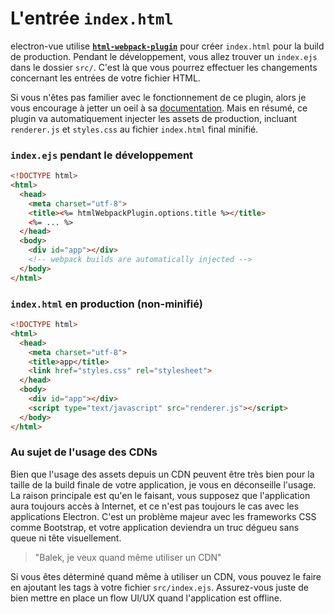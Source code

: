 # L'entrée `index.html`

electron-vue utilise [**`html-webpack-plugin`**](https://github.com/ampedandwired/html-webpack-plugin) pour créer `index.html` pour la build de production. Pendant le développement, vous allez trouver un `index.ejs` dans le dossier `src/`. C'est là que vous pourrez effectuer les changements concernant les entrées de votre fichier HTML.

Si vous n'êtes pas familier avec le fonctionnement de ce plugin, alors je vous encourage à jetter un oeil à sa [documentation](https://www.npmjs.com/package/html-webpack-plugin). Mais en résumé, ce plugin va automatiquement injecter les assets de production, incluant `renderer.js` et `styles.css` au fichier `index.html` final minifié.

### `index.ejs` pendant le développement

```html
<!DOCTYPE html>
<html>
  <head>
    <meta charset="utf-8">
    <title><%= htmlWebpackPlugin.options.title %></title>
    <%= ... %>
  </head>
  <body>
    <div id="app"></div>
    <!-- webpack builds are automatically injected -->
  </body>
</html>
```

### `index.html` en production \(non-minifié\)

```html
<!DOCTYPE html>
<html>
  <head>
    <meta charset="utf-8">
    <title>app</title>
    <link href="styles.css" rel="stylesheet">
  </head>
  <body>
    <div id="app"></div>
    <script type="text/javascript" src="renderer.js"></script>
  </body>
</html>
```

### Au sujet de l'usage des CDNs

Bien que l'usage des assets depuis un CDN peuvent être très bien pour la taille de la build finale de votre application, je vous en déconseille l'usage. La raison principale est qu'en le faisant, vous supposez que l'application aura toujours accès à Internet, et ce n'est pas toujours le cas avec les applications Electron. C'est un problème majeur avec les frameworks CSS comme Bootstrap, et votre application deviendra un truc dégueu sans queue ni tête visuellement.

> "Balek, je veux quand même utiliser un CDN"

Si vous êtes déterminé quand même à utiliser un CDN, vous pouvez le faire en ajoutant les tags à votre fichier `src/index.ejs`. Assurez-vous juste de bien mettre en place un flow UI/UX quand l'application est offline. 

